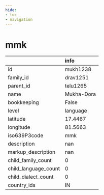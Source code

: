 ```yaml
---
hide:
- toc
- navigation
---
```

# mmk
|                      | info       |
|:---------------------|:-----------|
| id                   | mukh1238   |
| family_id            | drav1251   |
| parent_id            | telu1265   |
| name                 | Mukha-Dora |
| bookkeeping          | False      |
| level                | language   |
| latitude             | 17.4467    |
| longitude            | 81.5663    |
| iso639P3code         | mmk        |
| description          | nan        |
| markup_description   | nan        |
| child_family_count   | 0          |
| child_language_count | 0          |
| child_dialect_count  | 0          |
| country_ids          | IN         |